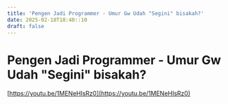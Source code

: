 ```yaml
---
title: 'Pengen Jadi Programmer - Umur Gw Udah "Segini" bisakah?'
date: 2025-02-18T18:40::10
draft: false
---
```


# Pengen Jadi Programmer - Umur Gw Udah "Segini" bisakah?

[https://youtu.be/1MENeHIsRz0](https://youtu.be/1MENeHIsRz0)
